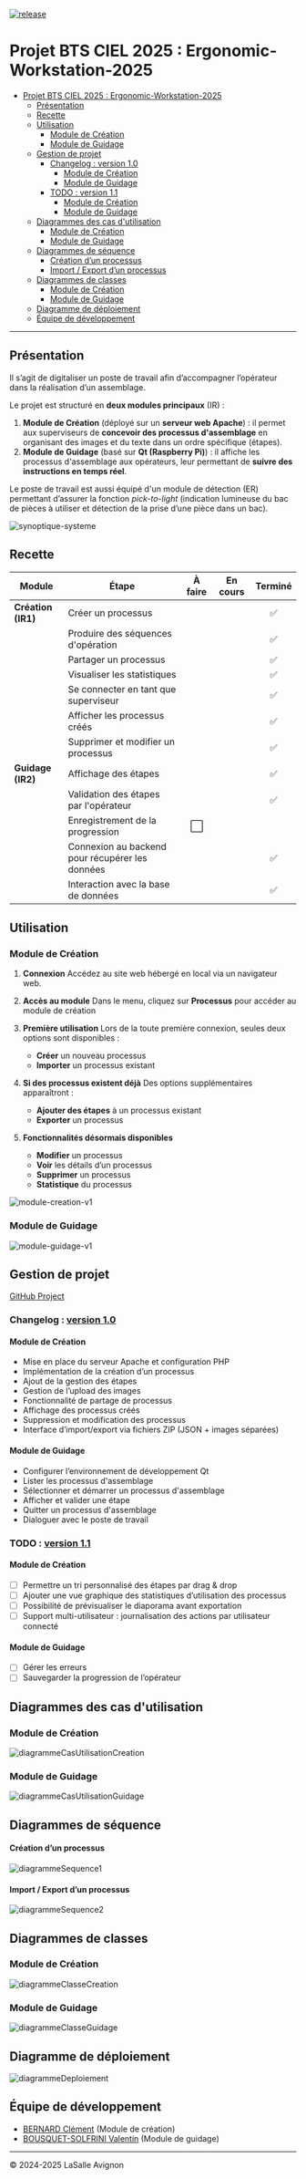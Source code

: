 [![release](https://img.shields.io/github/v/release/bts-lasalle-avignon-projets/ergonomic-workstation-2025)](https://github.com/bts-lasalle-avignon-projets/ergonomic-workstation-2025/releases)

# Projet BTS CIEL 2025 : Ergonomic-Workstation-2025

- [Projet BTS CIEL 2025 : Ergonomic-Workstation-2025](#projet-bts-ciel-2025--ergonomic-workstation-2025)
  - [Présentation](#présentation)
  - [Recette](#recette)
  - [Utilisation](#utilisation)
    - [Module de Création](#module-de-création)
    - [Module de Guidage](#module-de-guidage)
  - [Gestion de projet](#gestion-de-projet)
    - [Changelog : version 1.0](#changelog--version-10)
      - [Module de Création](#module-de-création-1)
      - [Module de Guidage](#module-de-guidage-1)
    - [TODO : version 1.1](#todo--version-11)
      - [Module de Création](#module-de-création-2)
      - [Module de Guidage](#module-de-guidage-2)
  - [Diagrammes des cas d'utilisation](#diagrammes-des-cas-dutilisation)
    - [Module de Création](#module-de-création-3)
    - [Module de Guidage](#module-de-guidage-3)
  - [Diagrammes de séquence](#diagrammes-de-séquence)
      - [Création d’un processus](#création-dun-processus)
      - [Import / Export d’un processus](#import--export-dun-processus)
  - [Diagrammes de classes](#diagrammes-de-classes)
    - [Module de Création](#module-de-création-4)
    - [Module de Guidage](#module-de-guidage-4)
  - [Diagramme de déploiement](#diagramme-de-déploiement)
  - [Équipe de développement](#équipe-de-développement)

---

## Présentation

Il s’agit de digitaliser un poste de travail afin d’accompagner l’opérateur dans la réalisation d’un assemblage.

Le projet est structuré en **deux modules principaux** (IR) :

1. **Module de Création** (déployé sur un **serveur web Apache**) : il permet aux superviseurs de **concevoir des processus d'assemblage** en organisant des images et du texte dans un ordre spécifique (étapes).
2. **Module de Guidage** (basé sur **Qt (Raspberry Pi)**) : il affiche les processus d'assemblage aux opérateurs, leur permettant de **suivre des instructions en temps réel**.

Le poste de travail est aussi équipé d'un module de détection (ER) permettant d’assurer la fonction _pick-to-light_ (indication lumineuse du bac de pièces à utiliser et détection de la prise d’une pièce dans un bac).

![synoptique-systeme](./images/synoptique-systeme.png)

## Recette

| **Module**         | **Étape**                                       | **À faire** | **En cours** | **Terminé** |
| ------------------ | ----------------------------------------------- | :---------: | :----------: | :---------: |
| **Création (IR1)** | Créer un processus                              |             |              |      ✅     |
|                    | Produire des séquences d'opération              |             |              |      ✅     |
|                    | Partager un processus                           |             |              |      ✅     |
|                    | Visualiser les statistiques                     |             |              |      ✅     |
|                    | Se connecter en tant que superviseur            |             |              |      ✅     |
|                    | Afficher les processus créés                    |             |              |      ✅     |
|                    | Supprimer et modifier un processus              |             |              |      ✅     |
| **Guidage (IR2)**  | Affichage des étapes                            |             |             |      ✅      |
|                    | Validation des étapes par l'opérateur           |            |              |      ✅      |
|                    | Enregistrement de la progression                |      ⬜     |              |             |
|                    | Connexion au backend pour récupérer les données |            |              |     ✅       |
|                    | Interaction avec la base de données             |            |              |      ✅      |

## Utilisation

### Module de Création

1. **Connexion**
   Accédez au site web hébergé en local via un navigateur web.

2. **Accès au module**
   Dans le menu, cliquez sur **Processus** pour accéder au module de création

3. **Première utilisation**
   Lors de la toute première connexion, seules deux options sont disponibles :
   - **Créer** un nouveau processus
   - **Importer** un processus existant

4. **Si des processus existent déjà**
   Des options supplémentaires apparaîtront :
   - **Ajouter des étapes** à un processus existant
   - **Exporter** un processus

5. **Fonctionnalités désormais disponibles**
   - **Modifier** un processus
   - **Voir** les détails d’un processus
   - **Supprimer** un processus
   - **Statistique** du processus

![module-creation-v1](./images/module-creation-v1.gif)

### Module de Guidage

![module-guidage-v1](./images/module-guidage-v1.gif)

## Gestion de projet

[GitHub Project](https://github.com/orgs/bts-lasalle-avignon-projets/projects/23)

### Changelog : [version 1.0](https://github.com/bts-lasalle-avignon-projets/ergonomic-workstation-2025/releases/tag/1.0)

#### Module de Création

- Mise en place du serveur Apache et configuration PHP
- Implémentation de la création d’un processus
- Ajout de la gestion des étapes
- Gestion de l’upload des images
- Fonctionnalité de partage de processus
- Affichage des processus créés
- Suppression et modification des processus
- Interface d’import/export via fichiers ZIP (JSON + images séparées)

#### Module de Guidage

- Configurer l’environnement de développement Qt
- Lister les processus d'assemblage
- Sélectionner et démarrer un processus d'assemblage
- Afficher et valider une étape
- Quitter un processus d'assemblage
- Dialoguer avec le poste de travail

### TODO : [version 1.1](https://github.com/bts-lasalle-avignon-projets/ergonomic-workstation-2025/releases/tag/1.1)

#### Module de Création

- [ ] Permettre un tri personnalisé des étapes par drag & drop
- [ ] Ajouter une vue graphique des statistiques d’utilisation des processus
- [ ] Possibilité de prévisualiser le diaporama avant exportation
- [ ] Support multi-utilisateur : journalisation des actions par utilisateur connecté

#### Module de Guidage

- [ ] Gérer les erreurs
- [ ] Sauvegarder la progression de l’opérateur

## Diagrammes des cas d'utilisation

### Module de Création

![diagrammeCasUtilisationCreation](images/diagrammeCasUtilisationModuleCreation.png)

### Module de Guidage
![diagrammeCasUtilisationGuidage](images/diagrammeCasUtilisationModuleGuidage.png)

## Diagrammes de séquence

#### Création d’un processus

![diagrammeSequence1](images/sequenceCreation1.png)

#### Import / Export d’un processus

![diagrammeSequence2](images/sequenceCreation2.png)

## Diagrammes de classes

### Module de Création

![diagrammeClasseCreation](images/diagrammeClasseCreation.png)

### Module de Guidage

![diagrammeClasseGuidage](images/diagrammeClasseGuidage.png)

## Diagramme de déploiement

![diagrammeDeploiement](images/diagrammeDeploiementModuleCreation.png)

## Équipe de développement

- <a href= "https://github.com/clementBernard130">BERNARD Clément</a> (Module de création)
- <a href =https://github.com/ValentinBOUSQUET>BOUSQUET-SOLFRINI Valentin</a> (Module de guidage)

---
&copy; 2024-2025 LaSalle Avignon
